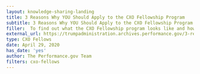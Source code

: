 ```yaml
---
layout: knowledge-sharing-landing
title: 3 Reasons Why YOU Should Apply to the CXO Fellowship Program
subtitle: 3 Reasons Why YOU Should Apply to the CXO Fellowship Program
filler:  To find out what the CXO Fellowship program looks like and how it impacts participants on a daily basis, we took a peek behind the curtain and saw for ourselves just how transformative this program can be.
external_url: https://trumpadministration.archives.performance.gov/3-reasons-why-you-should-apply-to-CXO-fellowship-program/
type: CXO Fellows
date: April 29, 2020
has_date: 'yes'
author: The Performance.gov Team
filters: cxo-fellows
---
```

